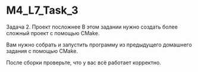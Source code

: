 # M4_L7_Task_3

Задача 2. Проект посложнее
В этом задании нужно создать более сложный проект с помощью CMake.

Вам нужно собрать и запустить программу из предыдущего домашнего задания с помощью CMake.

После сборки проверьте, что у вас всё работает корректно.

